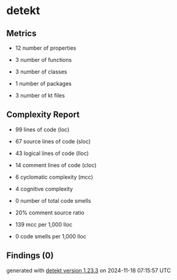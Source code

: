 # detekt

## Metrics

* 12 number of properties

* 3 number of functions

* 3 number of classes

* 1 number of packages

* 3 number of kt files

## Complexity Report

* 99 lines of code (loc)

* 67 source lines of code (sloc)

* 43 logical lines of code (lloc)

* 14 comment lines of code (cloc)

* 6 cyclomatic complexity (mcc)

* 4 cognitive complexity

* 0 number of total code smells

* 20% comment source ratio

* 139 mcc per 1,000 lloc

* 0 code smells per 1,000 lloc

## Findings (0)

generated with [detekt version 1.23.3](https://detekt.dev/) on 2024-11-18 07:15:57 UTC
